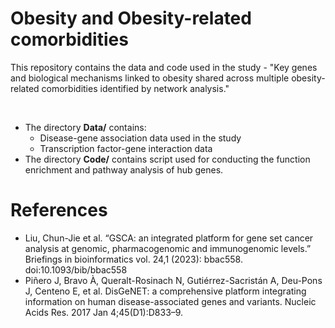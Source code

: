 # Obesity and Obesity-related comorbidities

This repository contains the data and code used in the study - "Key genes and biological mechanisms linked to obesity shared across multiple obesity-related comorbidities identified by network analysis."

<br/>

- The directory **Data/** contains:
  * Disease-gene association data used in the study
  * Transcription factor-gene interaction data
- The directory **Code/** contains script used for conducting the function enrichment and pathway analysis of hub genes.

# References
- Liu, Chun-Jie et al. “GSCA: an integrated platform for gene set cancer analysis at genomic, pharmacogenomic and immunogenomic levels.” Briefings in bioinformatics vol. 24,1 (2023): bbac558. doi:10.1093/bib/bbac558
- 	Piñero J, Bravo À, Queralt-Rosinach N, Gutiérrez-Sacristán A, Deu-Pons J, Centeno E, et al. DisGeNET: a comprehensive platform integrating information on human disease-associated genes and variants. Nucleic Acids Res. 2017 Jan 4;45(D1):D833–9. 
